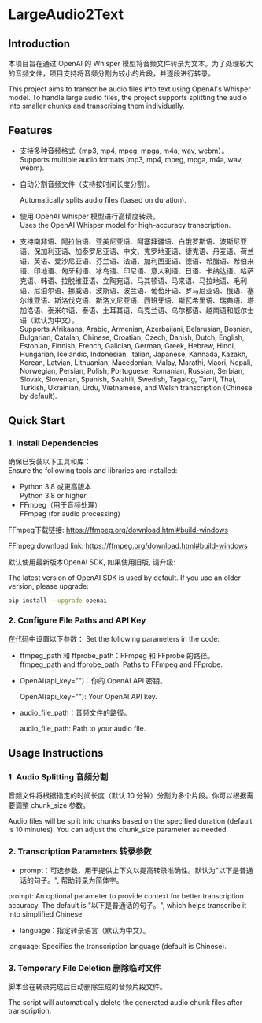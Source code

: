 # LargeAudio2Text

## Introduction
本项目旨在通过 OpenAI 的 Whisper 模型将音频文件转录为文本。为了处理较大的音频文件，项目支持将音频分割为较小的片段，并逐段进行转录。

This project aims to transcribe audio files into text using OpenAI's Whisper model. To handle large audio files, the project supports splitting the audio into smaller chunks and transcribing them individually.

## Features  
- 支持多种音频格式（mp3, mp4, mpeg, mpga, m4a, wav, webm）。  
  Supports multiple audio formats (mp3, mp4, mpeg, mpga, m4a, wav, webm).  
- 自动分割音频文件（支持按时间长度分割）。

  Automatically splits audio files (based on duration).  
- 使用 OpenAI Whisper 模型进行高精度转录。  
  Uses the OpenAI Whisper model for high-accuracy transcription.  
- 支持南非语、阿拉伯语、亚美尼亚语、阿塞拜疆语、白俄罗斯语、波斯尼亚语、保加利亚语、加泰罗尼亚语、中文、克罗地亚语、捷克语、丹麦语、荷兰语、英语、爱沙尼亚语、芬兰语、法语、加利西亚语、德语、希腊语、希伯来语、印地语、匈牙利语、冰岛语、印尼语、意大利语、日语、卡纳达语、哈萨克语、韩语、拉脱维亚语、立陶宛语、马其顿语、马来语、马拉地语、毛利语、尼泊尔语、挪威语、波斯语、波兰语、葡萄牙语、罗马尼亚语、俄语、塞尔维亚语、斯洛伐克语、斯洛文尼亚语、西班牙语、斯瓦希里语、瑞典语、塔加洛语、泰米尔语、泰语、土耳其语、乌克兰语、乌尔都语、越南语和威尔士语（默认为中文）。  
  Supports Afrikaans, Arabic, Armenian, Azerbaijani, Belarusian, Bosnian, Bulgarian, Catalan, Chinese, Croatian, Czech, Danish, Dutch, English, Estonian, Finnish, French, Galician, German, Greek, Hebrew, Hindi, Hungarian, Icelandic, Indonesian, Italian, Japanese, Kannada, Kazakh, Korean, Latvian, Lithuanian, Macedonian, Malay, Marathi, Maori, Nepali, Norwegian, Persian, Polish, Portuguese, Romanian, Russian, Serbian, Slovak, Slovenian, Spanish, Swahili, Swedish, Tagalog, Tamil, Thai, Turkish, Ukrainian, Urdu, Vietnamese, and Welsh transcription (Chinese by default).

## Quick Start

### 1. Install Dependencies  
确保已安装以下工具和库：  
Ensure the following tools and libraries are installed:  
- Python 3.8 或更高版本  
  Python 3.8 or higher  
- FFmpeg（用于音频处理）  
  FFmpeg (for audio processing) 

FFmpeg下载链接: https://ffmpeg.org/download.html#build-windows

FFmpeg download link: https://ffmpeg.org/download.html#build-windows

默认使用最新版本OpenAI SDK, 如果使用旧版, 请升级:

The latest version of OpenAI SDK is used by default. If you use an older version, please upgrade:

```bash
pip install --upgrade openai
```

### 2. Configure File Paths and API Key
在代码中设置以下参数：
Set the following parameters in the code:

- ffmpeg_path 和 ffprobe_path：FFmpeg 和 FFprobe 的路径。
  ffmpeg_path and ffprobe_path: Paths to FFmpeg and FFprobe.
- OpenAI(api_key="")：你的 OpenAI API 密钥。

  OpenAI(api_key=""): Your OpenAI API key.
- audio_file_path：音频文件的路径。

  audio_file_path: Path to your audio file.

## Usage Instructions
### 1. Audio Splitting 音频分割
音频文件将根据指定的时间长度（默认 10 分钟）分割为多个片段。你可以根据需要调整 chunk_size 参数。

Audio files will be split into chunks based on the specified duration (default is 10 minutes). You can adjust the chunk_size parameter as needed.

### 2. Transcription Parameters 转录参数

- prompt：可选参数，用于提供上下文以提高转录准确性。默认为"以下是普通话的句子。", 帮助转录为简体字。

prompt: An optional parameter to provide context for better transcription accuracy. The default is "以下是普通话的句子。", which helps transcribe it into simplified Chinese.

- language：指定转录语言（默认为中文）。

language: Specifies the transcription language (default is Chinese).

### 3. Temporary File Deletion 删除临时文件
脚本会在转录完成后自动删除生成的音频片段文件。

The script will automatically delete the generated audio chunk files after transcription.